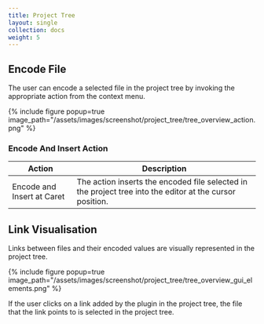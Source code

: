```yaml
---
title: Project Tree
layout: single
collection: docs
weight: 5
---
```


## Encode File

The user can encode a selected file in the project tree by invoking the appropriate action from the context menu.

{% include figure popup=true image_path="/assets/images/screenshot/project_tree/tree_overview_action.png" %}

### Encode And Insert Action

| Action                     | Description                                                                                              |
|----------------------------|----------------------------------------------------------------------------------------------------------|
| Encode and Insert at Caret | The action inserts the encoded file selected in the project tree into the editor at the cursor position. |

## Link Visualisation

Links between files and their encoded values are visually represented in the project tree.

{% include figure popup=true image_path="/assets/images/screenshot/project_tree/tree_overview_gui_elements.png" %}

If the user clicks on a link added by the plugin in the project tree, the file that the link points to is selected in the project tree.